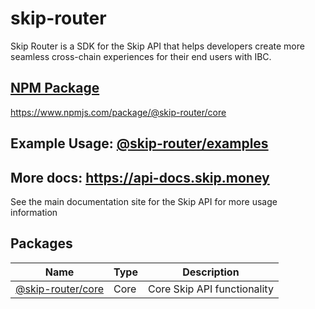# skip-router

Skip Router is a SDK for the Skip API that helps developers create more seamless cross-chain experiences for their end users with IBC.

## [NPM Package](https://www.npmjs.com/package/@skip-router/core)

https://www.npmjs.com/package/@skip-router/core

## Example Usage: [@skip-router/examples](https://github.com/skip-mev/skip-router/tree/main/packages/examples)

## More docs: https://api-docs.skip.money 

See the main documentation site for the Skip API for more usage information

## Packages

| Name                                                                                 | Type | Description                 |
| ------------------------------------------------------------------------------------ | ---- | --------------------------- |
| [@skip-router/core](https://github.com/skip-mev/skip-router/tree/main/packages/core) | Core | Core Skip API functionality |
